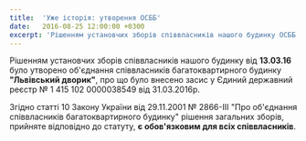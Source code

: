 ```yaml
---
title:  'Уже історія: утворення ОСББ'
date:   2016-08-25 12:00:00 +0300
excerpt: 'Рішенням установчих зборів співвласників нашого будинку ОСББ "Львівський дворик"'
---
```

Рішенням установчих зборів співвласників нашого будинку від **13.03.16** було утворено 
об'єднання співвласників багатоквартирного будинку **"Львівський дворик"**, про що було 
внесено засис у Єдиний державний реєстр № 1 415 102 0000038549 від 31.03.2016р.

Згідно статті 10 Закону України від 29.11.2001 № 2866-III "Про об'єднання співвласників багатоквартирного будинку"
рішення загальних зборів, прийняте відповідно до статуту, **є обов'язковим для всіх співвласників**.
